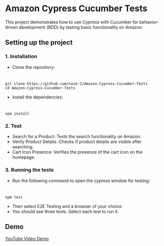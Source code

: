 # Amazon Cypress Cucumber Tests
This project demonstrates how to use Cypress with Cucumber for behavior-driven development (BDD) by testing basic functionality on Amazon.

## Setting up the project
### 1. Installation
* Clone the repository:
#     
    git clone https://github.com/naim-2/Amazon-Cypress-Cucumber-Tests
    cd Amazon-Cypress-Cucumber-Tests
* Install the dependencies:
#
    npm install  
### 2. Test
* Search for a Product: Tests the search functionality on Amazon.
* Verify Product Details: Checks if product details are visible after searching.
* Cart Icon Presence: Verifies the presence of the cart icon on the homepage.

### 3. Running the tests
* Run the following command to open the cypress window for testing:
#
    npm test
* Then select E2E Testing and a browser of your choice.
* You should see three tests. Select each test to run it.

## Demo
[YouTube Video Demo](https://youtu.be/GawqlfHIFOU?si=mIem2T4elnVLOJWE) 